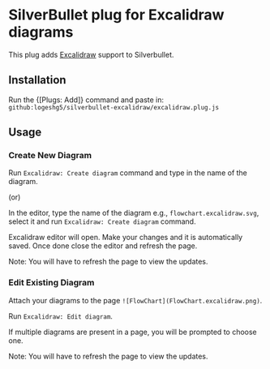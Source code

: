 # SilverBullet plug for Excalidraw diagrams

This plug adds [Excalidraw](https://excalidraw.com/) support to Silverbullet.

## Installation

Run the {[Plugs: Add]} command and paste in: `github:logeshg5/silverbullet-excalidraw/excalidraw.plug.js`

## Usage

### Create New Diagram

Run `Excalidraw: Create diagram` command and type in the name of the diagram.

(or)

In the editor, type the name of the diagram e.g., `flowchart.excalidraw.svg`, select it and run `Excalidraw: Create diagram` command.

Excalidraw editor will open. Make your changes and it is automatically saved. Once done close the editor and refresh the page.

Note: You will have to refresh the page to view the updates.

### Edit Existing Diagram

Attach your diagrams to the page `![FlowChart](FlowChart.excalidraw.png)`.

Run `Excalidraw: Edit diagram`.

If multiple diagrams are present in a page, you will be prompted to choose one.

Note: You will have to refresh the page to view the updates.

